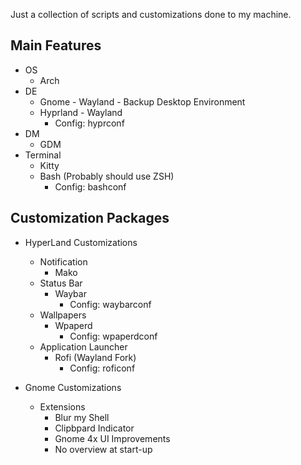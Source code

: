 Just  a collection of scripts and customizations done to my machine.

## Main Features
- OS
    - Arch
- DE
    - Gnome - Wayland - Backup Desktop Environment
    - Hyprland - Wayland
        - Config: hyprconf
- DM
    - GDM
- Terminal
    - Kitty
    - Bash (Probably should use ZSH)
        - Config: bashconf

## Customization Packages
- HyperLand Customizations
    - Notification
        - Mako
    - Status Bar
        - Waybar
            - Config: waybarconf
    - Wallpapers
        - Wpaperd
            - Config: wpaperdconf
    - Application Launcher
        - Rofi (Wayland Fork)
            - Config: roficonf

- Gnome Customizations
    - Extensions
        - Blur my Shell
        - Clipbpard Indicator
        - Gnome 4x UI Improvements
        - No overview at start-up